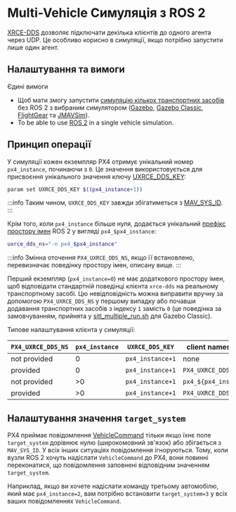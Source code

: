 # Multi-Vehicle Симуляція з ROS 2

[XRCE-DDS](../middleware/uxrce_dds.md) дозволяє підключати декілька клієнтів до одного агента через UDP. Це особливо корисно в симуляції, якщо потрібно запустити лише один агент.

## Налаштування та вимоги

Єдині вимоги

- Щоб мати змогу запустити [симуляцію кількох транспортних засобів](../simulation/multi-vehicle-simulation.md) без ROS 2 з вибраним симулятором ([Gazebo](../sim_gazebo_gz/multi_vehicle_simulation.md), [Gazebo Classic](../sim_gazebo_classic/multi_vehicle_simulation.md#multiple-vehicle-with-gazebo-classic), [FlightGear](../sim_flightgear/multi_vehicle.md) та [JMAVSim](../sim_jmavsim/multi_vehicle.md)).
- To be able to use [ROS 2](../ros2/user_guide.md) in a single vehicle simulation.

## Принцип операції

У симуляції кожен екземпляр PX4 отримує унікальний номер `px4_instance`, починаючи з `0`. Це значення використовується для присвоєння унікального значення ключу [UXRCE_DDS_KEY](../advanced_config/parameter_reference.md#UXRCE_DDS_KEY):

```sh
param set UXRCE_DDS_KEY $((px4_instance+1))
```

:::info
Таким чином, `UXRCE_DDS_KEY` завжди збігатиметься з [MAV_SYS_ID](../advanced_config/parameter_reference.md#MAV_SYS_ID).
:::

Крім того, коли `px4_instance` більше нуля, додається унікальний [префікс простору імен](../middleware/uxrce_dds.md#customizing-the-topic-namespace) ROS 2 у вигляді `px4_$px4_instance`:

```sh
uxrce_dds_ns="-n px4_$px4_instance"
```

:::info
Змінна оточення `PX4_UXRCE_DDS_NS`, якщо її встановлено, перевизначає поведінку простору імен, описану вище.
:::

Перший екземпляр (`px4_instance=0`) не має додаткового простору імен, щоб відповідати стандартній поведінці клієнта `xrce-dds` на реальному транспортному засобі. Цю невідповідність можна виправити вручну за допомогою `PX4_UXRCE_DDS_NS` у першому випадку або почавши додавання транспортних засобів з індексу `1` замість `0` (це поведінка за замовчуванням, прийнята у [sitl_multiple_run.sh](https://github.com/PX4/PX4-Autopilot/blob/main/Tools/simulation/gazebo-classic/sitl_multiple_run.sh) для Gazebo Classic).

Типове налаштування клієнта у симуляції:

| `PX4_UXRCE_DDS_NS` | `px4_instance` | `UXRCE_DDS_KEY`  | client namespace      |
| ------------------ | -------------- | ---------------- | --------------------- |
| not provided       | 0              | `px4_instance+1` | none                  |
| provided           | 0              | `px4_instance+1` | `PX4_UXRCE_DDS_NS`    |
| not provided       | >0             | `px4_instance+1` | `px4_${px4_instance}` |
| provided           | >0             | `px4_instance+1` | `PX4_UXRCE_DDS_NS`    |

## Налаштування значення `target_system`

PX4 приймає повідомлення [VehicleCommand](../msg_docs/VehicleCommand.md) тільки якщо їхнє поле `target_system` дорівнює нулю (широкомовний зв'язок) або збігається з `MAV_SYS_ID`. У всіх інших ситуаціях повідомлення ігноруються. Тому, коли вузли ROS 2 хочуть надіслати `VehicleCommand` до PX4, вони повинні переконатися, що повідомлення заповнені відповідним значенням `target_system`.

Наприклад, якщо ви хочете надіслати команду третьому автомобілю, який має `px4_instance=2`, вам потрібно встановити `target_system=3` у всіх ваших повідомленнях `VehicleCommand`.
